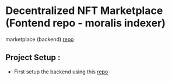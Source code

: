 # Decentralized NFT Marketplace (Fontend repo - moralis indexer)
 marketplace (backend) [repo](https://github.com/tusharr1411/nft-marketplace)


## Project Setup :

* First setup the backend using this [repo](https://github.com/tusharr1411/nft-marketplace)